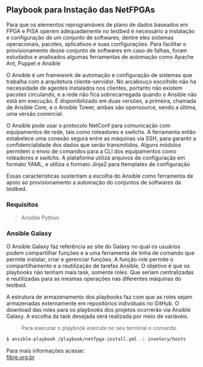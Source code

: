 ## Playbook para Instação das NetFPGAs


Para que os elementos reprogramáveis de plano de dados baseados em FPGA e PISA operem adequadamente no testbed é necessário a instalação e configuração de um conjunto de softwares, dentre eles sistemas operacionais, pacotes, aplicativos e suas configurações. Para facilitar o provisionamento desse conjunto de softwares em caso de falhas, foram estudados e analisados algumas ferramentas de automação como Apache Ant, Puppet e Ansible 

O Ansible é um framework de automação e configuração de sistemas que trabalha com a arquitetura cliente-servidor. No arcabouço escolhido não há necessidade de agentes instalados nos clientes, portanto não existem pacotes circulando, e a rede não fica sobrecarregada quando o Ansible não está em execução. É disponibilizado em duas versões, a primeira, chamada de Ansible Core, e o Ansible Tower, ambas são opensource, sendo a última, uma versão comercial.

O Ansible pode usar o protocolo NetConf para comunicação com equipamentos de rede, tais como roteadores e switchs. A ferramenta então estabelece uma conexão segura entre as máquinas via SSH, para garantir a confidencialidade dos dados que serão transmitidos. Alguns módulos permitem o envio de comandos para a CLI  dos equipamentos como roteadores e switchs. A plataforma utiliza arquivos de configuração em formato YAML, e utiliza o formato Jinja2 para ttemplates de configuração

Essas características sustentam a escolha do Ansible como ferramenta de apoio ao provisionamento a automação do conjuntos de softwares da testbed.



### Requisitos

> Ansible
> Python 


### Ansible Galaxy

O Ansible Galaxy faz referência ao site do Galaxy no qual os usuários podem compartilhar funções e a uma ferramenta de linha de comando que permite instalar, criar e gerenciar funções. A função role permite o compartilhamento e a reutilização de tarefas Ansible. O objetivo é que os playbooks não tenham mais task, somente roles. Que seriam centralizadas e reutilizadas para as mesmas operações nas diferentes máquinas do testbed.


A estrutura de armazenamento dos playbooks faz com que as roles sejam armazenadas externamente em repositórios individuais no GitHub. O download das roles para os playbooks dos projetos ocorrerão via Ansible Galaxy. A escolha da task desejada será realizada por meio de variáveis.

> Para executar o playbook execute no seu terminal o comando

```bash
$ ansible-playbook /playbook/netfpga-install.yml -i invetory/hosts
```



Para mais informações acesse: <br>
[fibre.org.br](https://fibre.org.br/)
